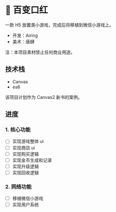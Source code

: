 # 💄 百变口红

一款 H5 放置类小游戏，完成后将移植到微信小游戏上。

- 开发：Airing
- 美术：唐肆

注：本项目素材禁止任何商业用途。

## 技术栈

- Canvas
- es6

该项目计划作为 Canvas2 新书的案例。

## 进度

### 1. 核心功能

- [ ] 实现游戏整体 ui
- [ ] 实现商店 ui
- [ ] 实现购买逻辑
- [ ] 实现金币生成和记录
- [ ] 实现升级逻辑
- [ ] 实现回收逻辑

### 2. 网络功能

- [ ] 移植微信小游戏
- [ ] 实现用户系统

